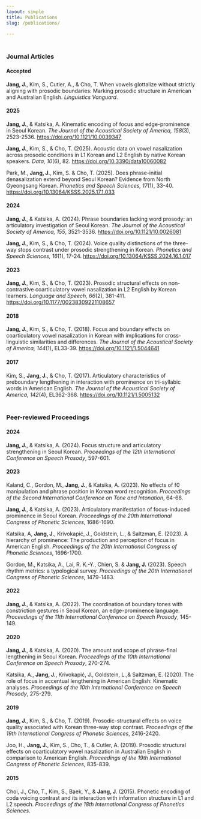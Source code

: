 ```yaml
---
layout: simple
title: Publications
slug: /publications/

---
```

<h6 style="font-size:5px"><br></h6>
<h3>Journal Articles</h3>

<h4>Accepted</h4>

  <b>Jang, J.</b>, Kim, S., Cutler, A., & Cho, T. When vowels glottalize without strictly aligning with prosodic boundaries: Marking prosodic structure in American and Australian English. <em>Linguistics Vanguard</em>.

<h4>2025</h4>

 <b>Jang, J.</b>, & Katsika, A. Kinematic encoding of focus and edge-prominence in Seoul Korean. <em>The Journal of the Acoustical Society of America, 158</em>(3), 2523-2536. <a href="https://doi.org/10.1121/10.0039347">https://doi.org/10.1121/10.0039347</a>

  <b>Jang, J.</b>, Kim, S., & Cho, T. (2025). Acoustic data on vowel nasalization across prosodic conditions in L1 Korean and L2 English by native Korean speakers. <em>Data, 10</em>(6), 82. <a href="https://doi.org/10.3390/data10060082">https://doi.org/10.3390/data10060082</a>

   Park, M., <b>Jang, J.</b>, Kim, S. & Cho, T. (2025). Does phrase-initial denasalization extend beyond Seoul Korean? Evidence from North Gyeongsang Korean. <em>Phonetics and Speech Sciences, 17</em>(1), 33-40. <a href="https://doi.org/10.13064/KSSS.2025.17.1.033">https://doi.org/10.13064/KSSS.2025.17.1.033</a>

  <h4>2024</h4>

   <b>Jang, J.</b>, & Katsika, A. (2024). Phrase boundaries lacking word prosody: an articulatory investigation of Seoul Korean. <em>The Journal of the Acoustical Society of America, 155</em>, 3521-3536. <a href="https://doi.org/10.1121/10.0026081">https://doi.org/10.1121/10.0026081</a>

   <b>Jang, J.</b>, Kim, S., & Cho, T. (2024). Voice quality distinctions of the three-way stops contrast under prosodic strengthening in Korean. <em>Phonetics and Speech Sciences, 16</em>(1), 17-24. <a href="https://doi.org/10.13064/KSSS.2024.16.1.017">https://doi.org/10.13064/KSSS.2024.16.1.017</a>

  <h4>2023</h4>

   <b>Jang, J.</b>, Kim, S., & Cho, T. (2023). Prosodic structural effects on non-contrastive coarticulatory vowel nasalization in L2 English by Korean learners. <em>Language and Speech, 66</em>(2), 381-411. <a href="https://doi.org/10.1177/00238309221108657">https://doi.org/10.1177/00238309221108657</a>

  <h4>2018</h4>

   <b>Jang, J.</b>, Kim, S., & Cho, T. (2018). Focus and boundary effects on coarticulatory vowel nasalization in Korean with implications for cross-linguistic similarities and differences. <em>The Journal of the Acoustical Society of America, 144</em>(1), EL33-39. <a href="https://doi.org/10.1121/1.5044641">https://doi.org/10.1121/1.5044641</a>

  <h4>2017</h4>

   Kim, S., <b>Jang, J.</b>, & Cho, T. (2017). Articulatory characteristics of preboundary lengthening in interaction with prominence on tri-syllabic words in American English. <em>The Journal of the Acoustical Society of America, 142</em>(4), EL362-368. <a href="https://doi.org/10.1121/1.5005132">https://doi.org/10.1121/1.5005132</a>


<h6 style="font-size:5px"><br></h6>

<h3>Peer-reviewed Proceedings</h3>

<h4>2024</h4>

<b>Jang, J.</b>, & Katsika, A. (2024). Focus structure and articulatory strengthening in Seoul Korean. <em> Proceedings of the 12th International Conference on Speech Prosody</em>, 597-601.

<h4>2023</h4>

  Kaland, C., Gordon, M., <b>Jang, J.</b>, & Katsika, A. (2023). No effects of f0 manipulation and phrase position in Korean word recognition. <em>Proceedings of the Second International Conference on Tone and Intonation</em>, 64-68.

  <b>Jang, J.</b>, & Katsika, A. (2023). Articulatory manifestation of focus-induced prominence in Seoul Korean. <em>Proceedings of the 20th International Congress of Phonetic Sciences</em>, 1686-1690.

  Katsika, A, <b>Jang, J.</b>, Krivokapić, J., Goldstein, L., & Saltzman, E. (2023). A hierarchy of prominence: The production and perception of focus in American English. <em>Proceedings of the 20th International Congress of Phonetic Sciences</em>, 1696-1700.

  Gordon, M., Katsika, A., Lai, R. K.-Y., Chien, S. & <b>Jang, J.</b> (2023). Speech rhythm metrics: a typological survey. <em>Proceedings of the 20th International Congress of Phonetic Sciences</em>, 1479-1483.

 <h4>2022</h4>

  <b>Jang, J.</b>, & Katsika, A. (2022). The coordination of boundary tones with constriction gestures in Seoul Korean, an edge-prominence language. <em> Proceedings of the 11th International Conference on Speech Prosody</em>, 145-149.

 <h4>2020</h4>

  <b>Jang, J.</b>, & Katsika, A. (2020). The amount and scope of phrase-final lengthening in Seoul Korean. <em> Proceedings of the 10th International Conference on Speech Prosody</em>, 270-274.

  Katsika, A., <b>Jang, J.</b>, Krivokapić, J., Goldstein, L.,& Saltzman, E. (2020). The role of focus in accentual lengthening in American English: Kinematic analyses. <em>Proceedings of the 10th International Conference on Speech Prosody</em>, 275-279.

 <h4>2019</h4>

  <b>Jang, J.</b>, Kim, S., & Cho, T. (2019). Prosodic-structural effects on voice quality associated with Korean three-way stop contrast. <em>Proceedings of the 19th International Congress of Phonetic Sciences</em>, 2416-2420.

  Joo, H., <b>Jang, J.</b>, Kim, S., Cho, T., & Cutler, A. (2019). Prosodic structural effects on coarticulatory vowel nasalization in Australian English in comparison to American English. <em>Proceedings of the 19th International Congress of Phonetic Sciences</em>, 835-839.

 <h4>2015</h4>

  Choi, J., Cho, T., Kim, S., Baek, Y., & <b>Jang, J</b>. (2015). Phonetic encoding of coda voicing contrast and its interaction with information structure in L1 and L2 speech. <em>Proceedings of the 18th International Congress of Phonetics Sciences</em>.

